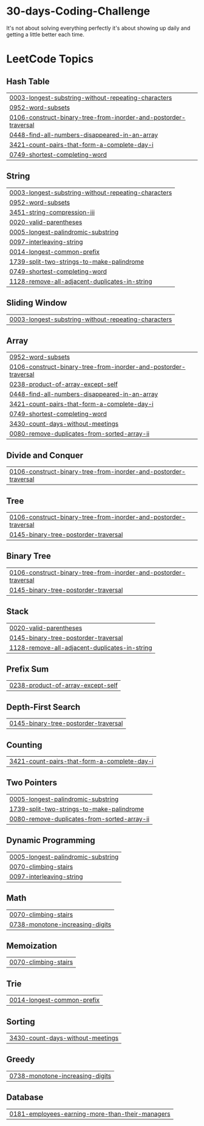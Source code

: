 # 30-days-Coding-Challenge
 It's not about solving everything perfectly it's about showing up daily and getting a little better each time.
<!---LeetCode Topics Start-->
# LeetCode Topics
## Hash Table
|  |
| ------- |
| [0003-longest-substring-without-repeating-characters](https://github.com/arushi2103/30-days-Coding-Challenge/tree/master/0003-longest-substring-without-repeating-characters) |
| [0952-word-subsets](https://github.com/arushi2103/30-days-Coding-Challenge/tree/master/0952-word-subsets) |
| [0106-construct-binary-tree-from-inorder-and-postorder-traversal](https://github.com/arushi2103/30-days-Coding-Challenge/tree/master/0106-construct-binary-tree-from-inorder-and-postorder-traversal) |
| [0448-find-all-numbers-disappeared-in-an-array](https://github.com/arushi2103/30-days-Coding-Challenge/tree/master/0448-find-all-numbers-disappeared-in-an-array) |
| [3421-count-pairs-that-form-a-complete-day-i](https://github.com/arushi2103/30-days-Coding-Challenge/tree/master/3421-count-pairs-that-form-a-complete-day-i) |
| [0749-shortest-completing-word](https://github.com/arushi2103/30-days-Coding-Challenge/tree/master/0749-shortest-completing-word) |
## String
|  |
| ------- |
| [0003-longest-substring-without-repeating-characters](https://github.com/arushi2103/30-days-Coding-Challenge/tree/master/0003-longest-substring-without-repeating-characters) |
| [0952-word-subsets](https://github.com/arushi2103/30-days-Coding-Challenge/tree/master/0952-word-subsets) |
| [3451-string-compression-iii](https://github.com/arushi2103/30-days-Coding-Challenge/tree/master/3451-string-compression-iii) |
| [0020-valid-parentheses](https://github.com/arushi2103/30-days-Coding-Challenge/tree/master/0020-valid-parentheses) |
| [0005-longest-palindromic-substring](https://github.com/arushi2103/30-days-Coding-Challenge/tree/master/0005-longest-palindromic-substring) |
| [0097-interleaving-string](https://github.com/arushi2103/30-days-Coding-Challenge/tree/master/0097-interleaving-string) |
| [0014-longest-common-prefix](https://github.com/arushi2103/30-days-Coding-Challenge/tree/master/0014-longest-common-prefix) |
| [1739-split-two-strings-to-make-palindrome](https://github.com/arushi2103/30-days-Coding-Challenge/tree/master/1739-split-two-strings-to-make-palindrome) |
| [0749-shortest-completing-word](https://github.com/arushi2103/30-days-Coding-Challenge/tree/master/0749-shortest-completing-word) |
| [1128-remove-all-adjacent-duplicates-in-string](https://github.com/arushi2103/30-days-Coding-Challenge/tree/master/1128-remove-all-adjacent-duplicates-in-string) |
## Sliding Window
|  |
| ------- |
| [0003-longest-substring-without-repeating-characters](https://github.com/arushi2103/30-days-Coding-Challenge/tree/master/0003-longest-substring-without-repeating-characters) |
## Array
|  |
| ------- |
| [0952-word-subsets](https://github.com/arushi2103/30-days-Coding-Challenge/tree/master/0952-word-subsets) |
| [0106-construct-binary-tree-from-inorder-and-postorder-traversal](https://github.com/arushi2103/30-days-Coding-Challenge/tree/master/0106-construct-binary-tree-from-inorder-and-postorder-traversal) |
| [0238-product-of-array-except-self](https://github.com/arushi2103/30-days-Coding-Challenge/tree/master/0238-product-of-array-except-self) |
| [0448-find-all-numbers-disappeared-in-an-array](https://github.com/arushi2103/30-days-Coding-Challenge/tree/master/0448-find-all-numbers-disappeared-in-an-array) |
| [3421-count-pairs-that-form-a-complete-day-i](https://github.com/arushi2103/30-days-Coding-Challenge/tree/master/3421-count-pairs-that-form-a-complete-day-i) |
| [0749-shortest-completing-word](https://github.com/arushi2103/30-days-Coding-Challenge/tree/master/0749-shortest-completing-word) |
| [3430-count-days-without-meetings](https://github.com/arushi2103/30-days-Coding-Challenge/tree/master/3430-count-days-without-meetings) |
| [0080-remove-duplicates-from-sorted-array-ii](https://github.com/arushi2103/30-days-Coding-Challenge/tree/master/0080-remove-duplicates-from-sorted-array-ii) |
## Divide and Conquer
|  |
| ------- |
| [0106-construct-binary-tree-from-inorder-and-postorder-traversal](https://github.com/arushi2103/30-days-Coding-Challenge/tree/master/0106-construct-binary-tree-from-inorder-and-postorder-traversal) |
## Tree
|  |
| ------- |
| [0106-construct-binary-tree-from-inorder-and-postorder-traversal](https://github.com/arushi2103/30-days-Coding-Challenge/tree/master/0106-construct-binary-tree-from-inorder-and-postorder-traversal) |
| [0145-binary-tree-postorder-traversal](https://github.com/arushi2103/30-days-Coding-Challenge/tree/master/0145-binary-tree-postorder-traversal) |
## Binary Tree
|  |
| ------- |
| [0106-construct-binary-tree-from-inorder-and-postorder-traversal](https://github.com/arushi2103/30-days-Coding-Challenge/tree/master/0106-construct-binary-tree-from-inorder-and-postorder-traversal) |
| [0145-binary-tree-postorder-traversal](https://github.com/arushi2103/30-days-Coding-Challenge/tree/master/0145-binary-tree-postorder-traversal) |
## Stack
|  |
| ------- |
| [0020-valid-parentheses](https://github.com/arushi2103/30-days-Coding-Challenge/tree/master/0020-valid-parentheses) |
| [0145-binary-tree-postorder-traversal](https://github.com/arushi2103/30-days-Coding-Challenge/tree/master/0145-binary-tree-postorder-traversal) |
| [1128-remove-all-adjacent-duplicates-in-string](https://github.com/arushi2103/30-days-Coding-Challenge/tree/master/1128-remove-all-adjacent-duplicates-in-string) |
## Prefix Sum
|  |
| ------- |
| [0238-product-of-array-except-self](https://github.com/arushi2103/30-days-Coding-Challenge/tree/master/0238-product-of-array-except-self) |
## Depth-First Search
|  |
| ------- |
| [0145-binary-tree-postorder-traversal](https://github.com/arushi2103/30-days-Coding-Challenge/tree/master/0145-binary-tree-postorder-traversal) |
## Counting
|  |
| ------- |
| [3421-count-pairs-that-form-a-complete-day-i](https://github.com/arushi2103/30-days-Coding-Challenge/tree/master/3421-count-pairs-that-form-a-complete-day-i) |
## Two Pointers
|  |
| ------- |
| [0005-longest-palindromic-substring](https://github.com/arushi2103/30-days-Coding-Challenge/tree/master/0005-longest-palindromic-substring) |
| [1739-split-two-strings-to-make-palindrome](https://github.com/arushi2103/30-days-Coding-Challenge/tree/master/1739-split-two-strings-to-make-palindrome) |
| [0080-remove-duplicates-from-sorted-array-ii](https://github.com/arushi2103/30-days-Coding-Challenge/tree/master/0080-remove-duplicates-from-sorted-array-ii) |
## Dynamic Programming
|  |
| ------- |
| [0005-longest-palindromic-substring](https://github.com/arushi2103/30-days-Coding-Challenge/tree/master/0005-longest-palindromic-substring) |
| [0070-climbing-stairs](https://github.com/arushi2103/30-days-Coding-Challenge/tree/master/0070-climbing-stairs) |
| [0097-interleaving-string](https://github.com/arushi2103/30-days-Coding-Challenge/tree/master/0097-interleaving-string) |
## Math
|  |
| ------- |
| [0070-climbing-stairs](https://github.com/arushi2103/30-days-Coding-Challenge/tree/master/0070-climbing-stairs) |
| [0738-monotone-increasing-digits](https://github.com/arushi2103/30-days-Coding-Challenge/tree/master/0738-monotone-increasing-digits) |
## Memoization
|  |
| ------- |
| [0070-climbing-stairs](https://github.com/arushi2103/30-days-Coding-Challenge/tree/master/0070-climbing-stairs) |
## Trie
|  |
| ------- |
| [0014-longest-common-prefix](https://github.com/arushi2103/30-days-Coding-Challenge/tree/master/0014-longest-common-prefix) |
## Sorting
|  |
| ------- |
| [3430-count-days-without-meetings](https://github.com/arushi2103/30-days-Coding-Challenge/tree/master/3430-count-days-without-meetings) |
## Greedy
|  |
| ------- |
| [0738-monotone-increasing-digits](https://github.com/arushi2103/30-days-Coding-Challenge/tree/master/0738-monotone-increasing-digits) |
## Database
|  |
| ------- |
| [0181-employees-earning-more-than-their-managers](https://github.com/arushi2103/30-days-Coding-Challenge/tree/master/0181-employees-earning-more-than-their-managers) |
<!---LeetCode Topics End-->
